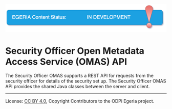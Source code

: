 <!-- SPDX-License-Identifier: CC-BY-4.0 -->
<!-- Copyright Contributors to the ODPi Egeria project. -->

![InDev](../../../../images/egeria-content-status-in-development.png#pagewidth)

# Security Officer Open Metadata Access Service (OMAS) API

The Security Officer OMAS supports a REST API for requests from the security officer for details of the security set up.
The Security Officer OMAS API provides the shared Java classes between the server and client.

----
License: [CC BY 4.0](https://creativecommons.org/licenses/by/4.0/),
Copyright Contributors to the ODPi Egeria project.
